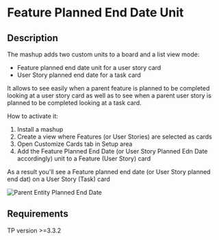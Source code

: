 # Feature Planned End Date Unit

## Description

The mashup adds two custom units to a board and a list view mode:

* Feature planned end date unit for a user story card
* User Story planned end date for a task card

It allows to see easily when a parent feature is planned to be completed looking at a user story card as well as to see when a parent user story is planned to be completed looking at a task card.

How to activate it:

1. Install a mashup
2. Create a view where Features (or User Stories) are selected as cards
3. Open Customize Cards tab in Setup area
4. Add the Feature Planned End Date (or User Story Planned Edn Date accordingly) unit to a Feature (User Story) card

As a result you'll see a Feature planned end date (or User Story planned end dat) on a User Story (Task) card

![Parent Entity Planned End Date](https://github.com/TargetProcess/TP3MashupLibrary/raw/master/Parent%20Entity%20Planned%20End%20Date/screen.png)


## Requirements

TP version >=3.3.2
